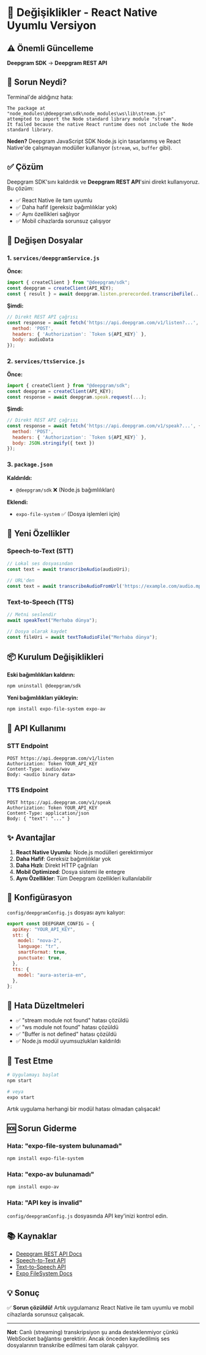 # 🔄 Değişiklikler - React Native Uyumlu Versiyon

## ⚠️ Önemli Güncelleme

**Deepgram SDK** → **Deepgram REST API**

## 🐛 Sorun Neydi?

Terminal'de aldığınız hata:
```
The package at "node_modules\@deepgram\sdk\node_modules\ws\lib\stream.js" 
attempted to import the Node standard library module "stream".
It failed because the native React runtime does not include the Node standard library.
```

**Neden?** Deepgram JavaScript SDK Node.js için tasarlanmış ve React Native'de çalışmayan modüller kullanıyor (`stream`, `ws`, `buffer` gibi).

## ✅ Çözüm

Deepgram SDK'sını kaldırdık ve **Deepgram REST API**'sini direkt kullanıyoruz. Bu çözüm:
- ✅ React Native ile tam uyumlu
- ✅ Daha hafif (gereksiz bağımlılıklar yok)
- ✅ Aynı özellikleri sağlıyor
- ✅ Mobil cihazlarda sorunsuz çalışıyor

## 📝 Değişen Dosyalar

### 1. `services/deepgramService.js`
**Önce:**
```javascript
import { createClient } from "@deepgram/sdk";
const deepgram = createClient(API_KEY);
const { result } = await deepgram.listen.prerecorded.transcribeFile(...);
```

**Şimdi:**
```javascript
// Direkt REST API çağrısı
const response = await fetch('https://api.deepgram.com/v1/listen?...', {
  method: 'POST',
  headers: { 'Authorization': `Token ${API_KEY}` },
  body: audioData
});
```

### 2. `services/ttsService.js`
**Önce:**
```javascript
import { createClient } from "@deepgram/sdk";
const deepgram = createClient(API_KEY);
const response = await deepgram.speak.request(...);
```

**Şimdi:**
```javascript
// Direkt REST API çağrısı
const response = await fetch('https://api.deepgram.com/v1/speak?...', {
  method: 'POST',
  headers: { 'Authorization': `Token ${API_KEY}` },
  body: JSON.stringify({ text })
});
```

### 3. `package.json`
**Kaldırıldı:**
- `@deepgram/sdk` ❌ (Node.js bağımlılıkları)

**Eklendi:**
- `expo-file-system` ✅ (Dosya işlemleri için)

## 🚀 Yeni Özellikler

### Speech-to-Text (STT)
```javascript
// Lokal ses dosyasından
const text = await transcribeAudio(audioUri);

// URL'den
const text = await transcribeAudioFromUrl('https://example.com/audio.mp3');
```

### Text-to-Speech (TTS)
```javascript
// Metni seslendir
await speakText("Merhaba dünya");

// Dosya olarak kaydet
const fileUri = await textToAudioFile("Merhaba dünya");
```

## 📦 Kurulum Değişiklikleri

**Eski bağımlılıkları kaldırın:**
```bash
npm uninstall @deepgram/sdk
```

**Yeni bağımlılıkları yükleyin:**
```bash
npm install expo-file-system expo-av
```

## 🎯 API Kullanımı

### STT Endpoint
```
POST https://api.deepgram.com/v1/listen
Authorization: Token YOUR_API_KEY
Content-Type: audio/wav
Body: <audio binary data>
```

### TTS Endpoint
```
POST https://api.deepgram.com/v1/speak
Authorization: Token YOUR_API_KEY
Content-Type: application/json
Body: { "text": "..." }
```

## ✨ Avantajlar

1. **React Native Uyumlu**: Node.js modülleri gerektirmiyor
2. **Daha Hafif**: Gereksiz bağımlılıklar yok
3. **Daha Hızlı**: Direkt HTTP çağrıları
4. **Mobil Optimized**: Dosya sistemi ile entegre
5. **Aynı Özellikler**: Tüm Deepgram özellikleri kullanılabilir

## 🔧 Konfigürasyon

`config/deepgramConfig.js` dosyası aynı kalıyor:
```javascript
export const DEEPGRAM_CONFIG = {
  apiKey: "YOUR_API_KEY",
  stt: {
    model: "nova-2",
    language: "tr",
    smartFormat: true,
    punctuate: true,
  },
  tts: {
    model: "aura-asteria-en",
  },
};
```

## 🐛 Hata Düzeltmeleri

- ✅ "stream module not found" hatası çözüldü
- ✅ "ws module not found" hatası çözüldü
- ✅ "Buffer is not defined" hatası çözüldü
- ✅ Node.js modül uyumsuzlukları kaldırıldı

## 📱 Test Etme

```bash
# Uygulamayı başlat
npm start

# veya
expo start
```

Artık uygulama herhangi bir modül hatası olmadan çalışacak!

## 🆘 Sorun Giderme

### Hata: "expo-file-system bulunamadı"
```bash
npm install expo-file-system
```

### Hata: "expo-av bulunamadı"
```bash
npm install expo-av
```

### Hata: "API key is invalid"
`config/deepgramConfig.js` dosyasında API key'inizi kontrol edin.

## 📚 Kaynaklar

- [Deepgram REST API Docs](https://developers.deepgram.com/reference)
- [Speech-to-Text API](https://developers.deepgram.com/docs/pre-recorded)
- [Text-to-Speech API](https://developers.deepgram.com/docs/text-to-speech)
- [Expo FileSystem Docs](https://docs.expo.dev/versions/latest/sdk/filesystem/)

## 💡 Sonuç

✅ **Sorun çözüldü!** Artık uygulamanız React Native ile tam uyumlu ve mobil cihazlarda sorunsuz çalışacak.

---

**Not**: Canlı (streaming) transkripsiyon şu anda desteklenmiyor çünkü WebSocket bağlantısı gerektirir. Ancak önceden kaydedilmiş ses dosyalarının transkribe edilmesi tam olarak çalışıyor.

